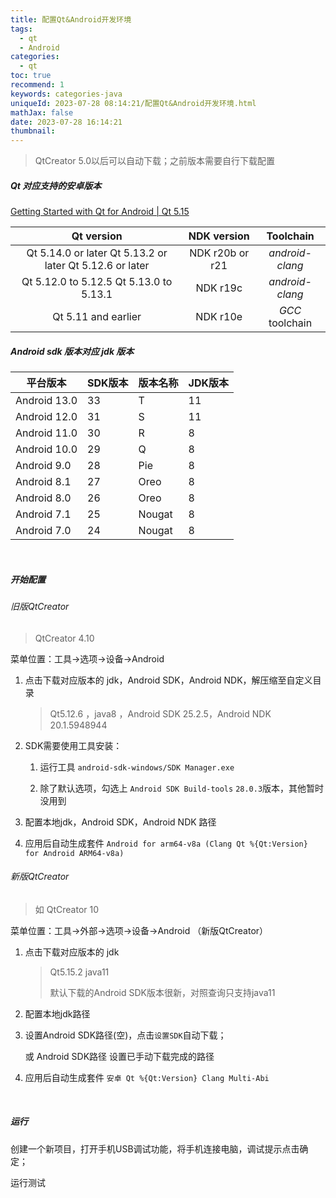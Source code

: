 ```yaml
---
title: 配置Qt&Android开发环境
tags:
  - qt
  - Android
categories:
  - qt
toc: true
recommend: 1
keywords: categories-java
uniqueId: 2023-07-28 08:14:21/配置Qt&Android开发环境.html
mathJax: false
date: 2023-07-28 16:14:21
thumbnail:
---
```

> QtCreator 5.0以后可以自动下载；之前版本需要自行下载配置
<!-- more -->

##### **Qt 对应支持的安卓版本**

[Getting Started with Qt for Android | Qt 5.15](https://doc.qt.io/qt-5/android-getting-started.html)

|                        Qt version                        |   NDK version   |    Toolchain    |
| :------------------------------------------------------: | :-------------: | :-------------: |
| Qt 5.14.0 or later Qt 5.13.2 or later Qt 5.12.6 or later | NDK r20b or r21 | *android-clang* |
|         Qt 5.12.0 to 5.12.5 Qt 5.13.0 to 5.13.1          |    NDK r19c     | *android-clang* |
|                   Qt 5.11 and earlier                    |    NDK r10e     | *GCC* toolchain |

##### **Android sdk 版本对应 jdk 版本**

| 平台版本     | SDK版本 | 版本名称 | JDK版本 |
| ------------ | ------- | -------- | ------- |
| Android 13.0 | 33      | T        | 11      |
| Android 12.0 | 31      | S        | 11      |
| Android 11.0 | 30      | R        | 8       |
| Android 10.0 | 29      | Q        | 8       |
| Android 9.0  | 28      | Pie      | 8       |
| Android 8.1  | 27      | Oreo     | 8       |
| Android 8.0  | 26      | Oreo     | 8       |
| Android 7.1  | 25      | Nougat   | 8       |
| Android 7.0  | 24      | Nougat   | 8       |

</br>

##### **开始配置**

###### 旧版QtCreator

> QtCreator 4.10

菜单位置：工具->选项->设备->Android

1. 点击下载对应版本的 jdk，Android SDK，Android NDK，解压缩至自定义目录

   > Qt5.12.6 ，java8 ，Android SDK 25.2.5，Android NDK 20.1.5948944

2. SDK需要使用工具安装：

   1. 运行工具 `android-sdk-windows/SDK Manager.exe`

   2. 除了默认选项，勾选上 `Android SDK Build-tools` `28.0.3`版本，其他暂时没用到

3. 配置本地jdk，Android SDK，Android NDK 路径

4. 应用后自动生成套件 `Android for arm64-v8a (Clang Qt %{Qt:Version} for Android ARM64-v8a)`

###### 新版QtCreator

> 如 QtCreator 10

菜单位置：工具->外部->选项->设备->Android （新版QtCreator）

1. 点击下载对应版本的 jdk

   > Qt5.15.2  java11
   >
   > 默认下载的Android SDK版本很新，对照查询只支持java11

2. 配置本地jdk路径

3. 设置Android SDK路径(空)，点击`设置SDK`自动下载；

   或 Android SDK路径 设置已手动下载完成的路径

4. 应用后自动生成套件 `安卓 Qt %{Qt:Version} Clang Multi-Abi`

</br>

##### 运行

创建一个新项目，打开手机USB调试功能，将手机连接电脑，调试提示点击确定；

运行测试

